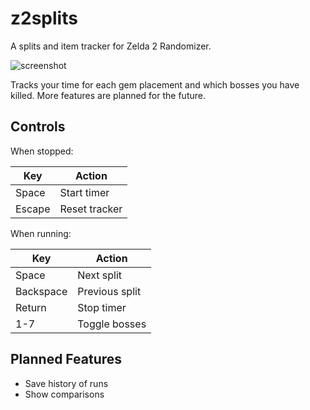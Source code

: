 # z2splits

A splits and item tracker for Zelda 2 Randomizer.

![screenshot](https://raw.github.com/bentglasstube/z2splits/master/screenshot.png)

Tracks your time for each gem placement and which bosses you have killed.  More
features are planned for the future.

## Controls

When stopped:

|Key        |Action|
|-----------|------|
|Space      |Start timer|
|Escape     |Reset tracker|

When running:

|Key        |Action|
|-----------|------|
|Space      |Next split|
|Backspace  |Previous split|
|Return     |Stop timer|
|1-7        |Toggle bosses|

## Planned Features

 * Save history of runs
 * Show comparisons
